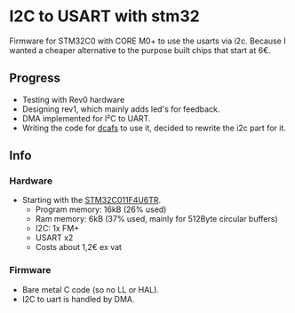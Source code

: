# I2C to USART with stm32
Firmware for STM32C0 with CORE M0+ to use the usarts via i2c. 
Because I wanted a cheaper alternative to the purpose built chips that start at 6€.

## Progress
- Testing with Rev0 hardware
- Designing rev1, which mainly adds led's for feedback.
- DMA implemented for I²C to UART.
- Writing the code for [dcafs](https://github.com/michieltjampens/dcafs) to use it, decided to rewrite the i2c part for it.
    
## Info
### Hardware
- Starting with the [STM32C011F4U6TR](https://www.st.com/en/microcontrollers-microprocessors/stm32c011f4.html).
   - Program memory: 16kB (26% used)
   - Ram memory: 6kB (37% used, mainly for 512Byte circular buffers)
   - I2C: 1x FM+
   - USART x2
   - Costs about 1,2€ ex vat
### Firmware
- Bare metal C code (so no LL or HAL).
- I2C to uart is handled by DMA.
